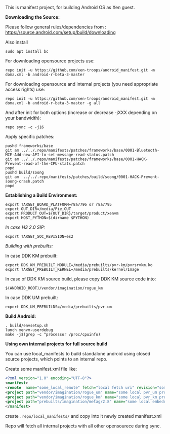 This is manifest project, for building Android OS as Xen guest.


**Downloading the Source:**

Please follow general rules/dependencies from : https://source.android.com/setup/build/downloading

Also install

`sudo apt install bc`

For downloading opensource projects use:

`repo init -u https://github.com/xen-troops/android_manifest.git -m doma.xml -b android-r-beta-3-master`

For downloading opensource and internal projects (you need appropriate access rights) use:

`repo init -u https://github.com/xen-troops/android_manifest.git -m doma.xml -b android-r-beta-3-master -g all`

And after init for both options (increase or decrease -jXXX depending on your bandwidth):

`repo sync -c -j16`

Apply specific patches:

```
pushd frameworks/base
git am ../../.repo/manifests/patches/frameworks/base/0001-Bluetooth-MCE-Add-new-API-to-set-message-read-status.patch
git am ../../.repo/manifests/patches/frameworks/base/0001-HACK-Prevent-read-of-the-CPU-stats.patch
popd
pushd build/soong
git am  ../../.repo/manifests/patches/build/soong/0001-HACK-Prevent-soong-crash.patch
popd
```


**Establishing a Build Environment:**

```
export TARGET_BOARD_PLATFORM=r8a7796 or r8a7795
export OUT_DIR=/media/Pie_OUT
export PRODUCT_OUT=${OUT_DIR}/target/product/xenvm
export HOST_PYTHON=$(dirname $PYTHON)
```

*In case H3 2.0 SIP:*

`export TARGET_SOC_REVISION=es2`

*Building with prebuilts:*

In case DDK KM prebuilt:

```
export DDK_KM_PREBUILT_MODULE=/media/prebuilts/pvr-km/pvrsrvkm.ko
export TARGET_PREBUILT_KERNEL=/media/prebuilts/kernel/Image
```

In case of DDK KM source build, please copy DDK KM source code into:

`$(ANDROID_ROOT)/vendor/imagination/rogue_km`

In case DDK UM prebuilt:

`export DDK_UM_PREBUILDS=/media/prebuilts/pvr-um`


**Build Android:**

```
. build/envsetup.sh
lunch xenvm-userdebug
make -j$(grep -c ^processor /proc/cpuinfo)
```


**Using own internal projects for full source build**

You can use local_manifests to build standalone android using closed source projects, which points to
an internal repo.

Create some manifest.xml file like:

```xml
<?xml version="1.0" encoding="UTF-8"?>
<manifest>
<remote  name="some_local_remote" fetch="local fetch uri" revision="some local revision" />
<project path="vendor/imagination/rogue_um" name="some local pvr_um project name"  remote="some_local_remote" />
<project path="vendor/imagination/rogue_km" name="some local pvr_km project name"  remote="some_local_remote" />
<project path="prebuilts/imagination/metag/2.8" name="some local embedded_toolkit project name"  remote="some_local_remote" />
</manifest>
```

create  `.repo/local_manifests/` and copy into it newly created manifest.xml

Repo will fetch all internal projects with all other opensourece during sync.
